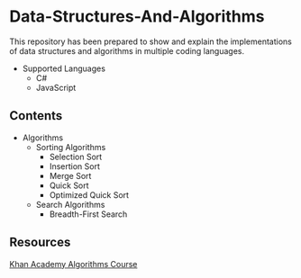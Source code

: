 # Data-Structures-And-Algorithms
This repository has been prepared to show and explain the implementations of data structures and algorithms in multiple coding languages.
- Supported Languages
  - C#
  - JavaScript
## Contents
- Algorithms
  - Sorting Algorithms
    - Selection Sort
    - Insertion Sort
    - Merge Sort
    - Quick Sort
    - Optimized Quick Sort
  - Search Algorithms
    - Breadth-First Search
## Resources 
[Khan Academy Algorithms Course](https://www.khanacademy.org/computing/computer-science/algorithms)
